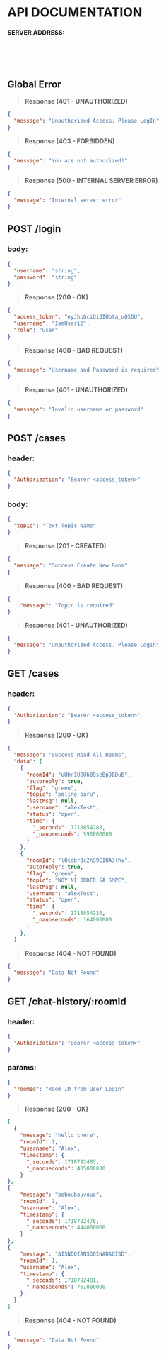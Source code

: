 # API DOCUMENTATION

#### SERVER ADDRESS:

&nbsp;

&nbsp;

## Global Error

> __Response (401 - UNAUTHORIZED)__

```json
{
  "message": "Unauthorized Access. Please LogIn"
}
```

> __Response (403 - FORBIDDEN)__

```json
{
  "message": "You are not authorized!"
}
```

> __Response (500 - INTERNAL SERVER ERROR)__

```json
{
  "message": "Internal server error"
}
```

## POST /login

### body:

```json
{
  "username": "string",
  "password": "string"
}
```

> __Response (200 - OK)__

```json
{
  "access_token": "eyJhbGciOiJIUbta_uOSDU",
  "username": "IamUser12",
  "role": "user"
}
```

> __Response (400 - BAD REQUEST)__

```json
{
  "message": "Username and Password is required"
}
```

> __Response (401 - UNAUTHORIZED)__

```json
{
  "message": "Invalid username or password"
}
```

## POST /cases

### header:

```json
{
  "Authorization": "Bearer <access_token>"
}
```

### body:

```json
{
  "topic": "Text Topic Name"
}
```

> __Response (201 - CREATED)__

```json
{
  "message": "Success Create New Room"
}
```

> __Response (400 - BAD REQUEST)__

```json
{
    "message": "Topic is required"
}
```

> __Response (401 - UNAUTHORIZED)__

```json
{
  "message": "Unauthorized Access. Please LogIn"
}
```

## GET /cases

### header:

```json
{
  "Authorization": "Bearer <access_token>"
}
```

> __Response (200 - OK)__

```json
{
  "message": "Success Read All Rooms",
  "data": [
    {
      "roomId": "uHhn1UOUh09seBpDBDuB",
      "autoreply": true,
      "flag": "green",
      "topic": "paling baru",
      "lastMsg": null,
      "username": "alexTest",
      "status": "open",
      "time": {
        "_seconds": 1718854288,
        "_nanoseconds": 590000000
      }
    },
    {
      "roomId": "lOcdbr3c2hS9CI8A3lhv",
      "autoreply": true,
      "flag": "green",
      "topic": "WOY NI ORDER GA SMPE",
      "lastMsg": null,
      "username": "alexTest",
      "status": "open",
      "time": {
        "_seconds": 1718854220,
        "_nanoseconds": 164000000
      }
    },
  ]
```

> __Response (404 - NOT FOUND)__

```json
{
  "message": "Data Not Found"
}
```

## GET /chat-history/:roomId

### header:

```json
{
  "Authorization": "Bearer <access_token>"
}
```

### params:

```json
{
  "roomId": "Room ID from User Login"
}
```

> __Response (200 - OK)__

```json
[
  {
    "message": "hello there",
    "roomId": 1,
    "username": "Alex",
    "timestamp": {
      "_seconds": 1718792485,
      "_nanoseconds": 485000000
    }
},
{
    "message": "boboubouvouo",
    "roomId": 1,
    "username": "Alex",
    "timestamp": {
      "_seconds": 1718792476,
      "_nanoseconds": 444000000
    }
},
{
    "message": "AISNDOIANSDOINADAOISD",
    "roomId": 1,
    "username": "Alex",
    "timestamp": {
      "_seconds": 1718792481,
      "_nanoseconds": 761000000
    }
  }
]
```

> __Response (404 - NOT FOUND)__

```json
{
  "message": "Data Not Found"
}
```
